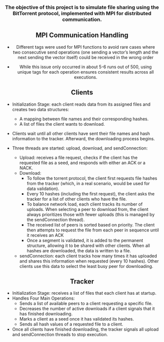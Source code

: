 <div align="center">

### The objective of this project is to simulate file sharing using the BitTorrent protocol, implemented with MPI for distributed communication.

## MPI Communication Handling

* Different tags were used for MPI functions to avoid rare cases where two consecutive send operations (one sending a vector’s length and the next sending the vector itself) could be received in the wrong order

* While this issue only occurred in about 5-6 runs out of 500, using unique tags for each operation ensures consistent results across all executions.


## Clients

</div>

* Initialization Stage: each client reads data from its assigned files and creates two data structures:
  * A mapping between file names and their corresponding hashes.
  * A list of files the client wants to download.
 
* Clients wait until all other clients have sent their file names and hash information to the tracker. Afterward, the downloading process begins.

* Three threads are started: upload, download, and sendConnection:
  * Upload: receives a file request, checks if the client has the requested file as a seed, and responds with either an ACK or a NACK.
  * Download:
      * To follow the torrent protocol, the client first requests file hashes from the tracker (which, in a real scenario, would be used for data validation).
      * Every 10 hashes (including the first request), the client asks the tracker for a list of other clients who have the file.
      * To balance network load, each client tracks its number of uploads. When selecting a peer to download from, the client always prioritizes those with fewer uploads (this is managed by the sendConnection thread).
      * The received list of peers is sorted based on priority. The client then attempts to request the file from each peer in sequence until it receives an ACK
      * Once a segment is validated, it is added to the permanent structure, allowing it to be shared with other clients. When all hashes are downloaded, the data is written to a file.
  * sendConnection: each client tracks how many times it has uploaded and shares this information when requested (every 10 hashes). Other clients use this data to select the least busy peer for downloading.
<div align="center">
  
## Tracker 

</div>

* Initialization Stage: receives a list of files that each client has at startup.
* Handles Four Main Operations:
    * Sends a list of available peers to a client requesting a specific file.
    * Decreases the number of active downloads if a client signals that it has finished downloading.
    * Marks a client as a seed once it has validated its hashes.
    * Sends all hash values of a requested file to a client.
* Once all clients have finished downloading, the tracker signals all upload and sendConnection threads to stop execution.



